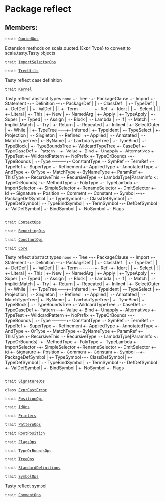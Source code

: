 # Package reflect
## Members:
<pre><code class="language-scala" >trait <a href="./QuotedOps.md">QuotedOps</a></pre></code>
Extension methods on scala.quoted.{Expr|Type} to convert to scala.tasty.Tasty objects

<pre><code class="language-scala" >trait <a href="./ImportSelectorOps.md">ImportSelectorOps</a></pre></code>
<pre><code class="language-scala" >trait <a href="./TreeUtils.md">TreeUtils</a></pre></code>
Tasty reflect case definition

<pre><code class="language-scala" >trait <a href="./Kernel.md">Kernel</a></pre></code>
Tasty reflect abstract types
```none```
+- Tree -+- PackageClause
         +- Import
         +- Statement -+- Definition --+- PackageDef
         |             |               +- ClassDef
         |             |               +- TypeDef
         |             |               +- DefDef
         |             |               +- ValDef
         |             |
         |             +- Term --------+- Ref -+- Ident
         |                             |       +- Select
         |                             |
         |                             +- Literal
         |                             +- This
         |                             +- New
         |                             +- NamedArg
         |                             +- Apply
         |                             +- TypeApply
         |                             +- Super
         |                             +- Typed
         |                             +- Assign
         |                             +- Block
         |                             +- Lambda
         |                             +- If
         |                             +- Match
         |                             +- ImplicitMatch
         |                             +- Try
         |                             +- Return
         |                             +- Repeated
         |                             +- Inlined
         |                             +- SelectOuter
         |                             +- While
         |
         |
         +- TypeTree ----+- Inferred
         |               +- TypeIdent
         |               +- TypeSelect
         |               +- Projection
         |               +- Singleton
         |               +- Refined
         |               +- Applied
         |               +- Annotated
         |               +- MatchTypeTree
         |               +- ByName
         |               +- LambdaTypeTree
         |               +- TypeBind
         |               +- TypeBlock
         |
         +- TypeBoundsTree
         +- WildcardTypeTree
         +- CaseDef
         +- TypeCaseDef
+- Pattern --+- Value
             +- Bind
             +- Unapply
             +- Alternatives
             +- TypeTest
             +- WildcardPattern
                 +- NoPrefix
+- TypeOrBounds -+- TypeBounds
                 |
                 +- Type -------+- ConstantType
                                +- SymRef
                                +- TermRef
                                +- TypeRef
                                +- SuperType
                                +- Refinement
                                +- AppliedType
                                +- AnnotatedType
                                +- AndType
                                +- OrType
                                +- MatchType
                                +- ByNameType
                                +- ParamRef
                                +- ThisType
                                +- RecursiveThis
                                +- RecursiveType
                                +- LambdaType[ParamInfo <: TypeOrBounds] -+- MethodType
                                                                          +- PolyType
                                                                          +- TypeLambda
+- ImportSelector -+- SimpleSelector
                   +- RenameSelector
                   +- OmitSelector
+- Id
+- Signature
+- Position
+- Comment
+- Constant
+- Symbol --+- PackageDefSymbol
            |
            +- TypeSymbol -+- ClassDefSymbol
            |              +- TypeDefSymbol
            |              +- TypeBindSymbol
            |
            +- TermSymbol -+- DefDefSymbol
            |              +- ValDefSymbol
            |              +- BindSymbol
            |
            +- NoSymbol
+- Flags
```
```

<pre><code class="language-scala" >trait <a href="./ContextOps.md">ContextOps</a></pre></code>
<pre><code class="language-scala" >trait <a href="./ReportingOps.md">ReportingOps</a></pre></code>
<pre><code class="language-scala" >trait <a href="./ConstantOps.md">ConstantOps</a></pre></code>
<pre><code class="language-scala" >trait <a href="./Core.md">Core</a></pre></code>
Tasty reflect abstract types
```none```
+- Tree -+- PackageClause
         +- Import
         +- Statement -+- Definition --+- PackageDef
         |             |               +- ClassDef
         |             |               +- TypeDef
         |             |               +- DefDef
         |             |               +- ValDef
         |             |
         |             +- Term --------+- Ref -+- Ident
         |                             |       +- Select
         |                             |
         |                             +- Literal
         |                             +- This
         |                             +- New
         |                             +- NamedArg
         |                             +- Apply
         |                             +- TypeApply
         |                             +- Super
         |                             +- Typed
         |                             +- Assign
         |                             +- Block
         |                             +- Lambda
         |                             +- If
         |                             +- Match
         |                             +- ImplicitMatch
         |                             +- Try
         |                             +- Return
         |                             +- Repeated
         |                             +- Inlined
         |                             +- SelectOuter
         |                             +- While
         |
         |
         +- TypeTree ----+- Inferred
         |               +- TypeIdent
         |               +- TypeSelect
         |               +- Projection
         |               +- Singleton
         |               +- Refined
         |               +- Applied
         |               +- Annotated
         |               +- MatchTypeTree
         |               +- ByName
         |               +- LambdaTypeTree
         |               +- TypeBind
         |               +- TypeBlock
         |
         +- TypeBoundsTree
         +- WildcardTypeTree
         +- CaseDef
         +- TypeCaseDef
+- Pattern --+- Value
             +- Bind
             +- Unapply
             +- Alternatives
             +- TypeTest
             +- WildcardPattern
                 +- NoPrefix
+- TypeOrBounds -+- TypeBounds
                 |
                 +- Type -------+- ConstantType
                                +- SymRef
                                +- TermRef
                                +- TypeRef
                                +- SuperType
                                +- Refinement
                                +- AppliedType
                                +- AnnotatedType
                                +- AndType
                                +- OrType
                                +- MatchType
                                +- ByNameType
                                +- ParamRef
                                +- ThisType
                                +- RecursiveThis
                                +- RecursiveType
                                +- LambdaType[ParamInfo <: TypeOrBounds] -+- MethodType
                                                                          +- PolyType
                                                                          +- TypeLambda
+- ImportSelector -+- SimpleSelector
                   +- RenameSelector
                   +- OmitSelector
+- Id
+- Signature
+- Position
+- Comment
+- Constant
+- Symbol --+- PackageDefSymbol
            |
            +- TypeSymbol -+- ClassDefSymbol
            |              +- TypeDefSymbol
            |              +- TypeBindSymbol
            |
            +- TermSymbol -+- DefDefSymbol
            |              +- ValDefSymbol
            |              +- BindSymbol
            |
            +- NoSymbol
+- Flags
```
```

<pre><code class="language-scala" >trait <a href="./SignatureOps.md">SignatureOps</a></pre></code>
<pre><code class="language-scala" >class <a href="./ExprCastError.md">ExprCastError</a></pre></code>
<pre><code class="language-scala" >trait <a href="./PositionOps.md">PositionOps</a></pre></code>
<pre><code class="language-scala" >trait <a href="./IdOps.md">IdOps</a></pre></code>
<pre><code class="language-scala" >trait <a href="./Printers.md">Printers</a></pre></code>
<pre><code class="language-scala" >trait <a href="./PatternOps.md">PatternOps</a></pre></code>
<pre><code class="language-scala" >trait <a href="./RootPosition.md">RootPosition</a></pre></code>
<pre><code class="language-scala" >trait <a href="./FlagsOps.md">FlagsOps</a></pre></code>
<pre><code class="language-scala" >trait <a href="./TypeOrBoundsOps.md">TypeOrBoundsOps</a></pre></code>
<pre><code class="language-scala" >trait <a href="./TreeOps.md">TreeOps</a></pre></code>
<pre><code class="language-scala" >trait <a href="./StandardDefinitions.md">StandardDefinitions</a></pre></code>
<pre><code class="language-scala" >trait <a href="./SymbolOps.md">SymbolOps</a></pre></code>
Tasty reflect symbol

<pre><code class="language-scala" >trait <a href="./CommentOps.md">CommentOps</a></pre></code>
